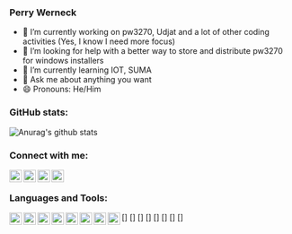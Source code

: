 ### Perry Werneck

- 🔭 I’m currently working on pw3270, Udjat and a lot of other coding activities (Yes, I know I need more focus)
- 🤔 I’m looking for help with a better way to store and distribute pw3270 for windows installers
- 🌱 I’m currently learning IOT, SUMA
- 💬 Ask me about anything you want
- 😄 Pronouns: He/Him

### GitHub stats:

![Anurag's github stats](https://github-readme-stats.vercel.app/api?username=PerryWerneck&show_icons=true&theme=radical)

### Connect with me:

[<img align="left" alt="GMail" width="22px" src="https://cdn.jsdelivr.net/npm/simple-icons@3.9.0/icons/gmail.svg" />][gmail]
[<img align="left" alt="Facebook" width="22px" src="https://cdn.jsdelivr.net/npm/simple-icons@3.9.0/icons/facebook.svg" />][facebook]
[<img align="left" alt="Twitter" width="22px" src="https://cdn.jsdelivr.net/npm/simple-icons@v3/icons/twitter.svg" />][twitter]
[<img align="left" alt="LinkedIn" width="22px" src="https://cdn.jsdelivr.net/npm/simple-icons@v3/icons/linkedin.svg" />][linkedin]

<br />

### Languages and Tools:

[<img align="left" alt="OpenSUSE" width="22px" src="https://cdn.jsdelivr.net/npm/simple-icons@3.9.0/icons/opensuse.svg" />]
[<img align="left" alt="C" width="22px" src="https://cdn.jsdelivr.net/npm/simple-icons@3.9.0/icons/c.svg" />]
[<img align="left" alt="C++" width="22px" src="https://cdn.jsdelivr.net/npm/simple-icons@3.9.0/icons/cplusplus.svg" />]
[<img align="left" alt="JavaScript" width="22px" src="https://cdn.jsdelivr.net/npm/simple-icons@3.9.0/icons/javascript.svg" />]
[<img align="left" alt="Linux" width="22px" src="https://cdn.jsdelivr.net/npm/simple-icons@3.9.0/icons/linux.svg" />]
[<img align="left" alt="HTML-5" width="22px" src="https://cdn.jsdelivr.net/npm/simple-icons@3.9.0/icons/html5.svg" />]
[<img align="left" alt="LibreOffice" width="22px" src="https://cdn.jsdelivr.net/npm/simple-icons@3.9.0/icons/libreoffice.svg" />]
[<img align="left" alt="Python" width="22px" src="https://cdn.jsdelivr.net/npm/simple-icons@3.9.0/icons/python.svg" />]


<!-- 
https://cdn.jsdelivr.net/npm/simple-icons@3.9.0/icons/googledrive.svg
-->

<!--

References: https://www.youtube.com/watch?v=ECuqb5Tv9qI

**PerryWerneck/PerryWerneck** is a ✨ _special_ ✨ repository because its `README.md` (this file) appears on your GitHub profile.

Here are some ideas to get you started:

- 👯 I’m looking to collaborate on ...
- 🤔 I’m looking for help with ...
- 📫 How to reach me: ...
- ⚡ Fun fact: ...
-->

[gmail]: mailto:perry.werneck@gmail.com
[twitter]: https://twitter.com/PerryWerneck
[linkedin]: https://linkedin.com/in/perrywerneck
[facebook]: https://www.facebook.com/perry.werneck

